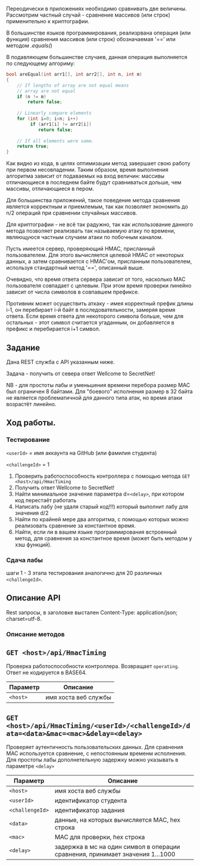 Переодически в приложениях необходимо сравнивать две величины. Рассмотрим частный случай - сравнение массивов (или строк) применительно к криптографии.

В большинстве языков программирования, реализрвана операция (или функция) сравнения массивов (или строк) обозначаемая '==' или методом *.equals(*)

В подавляющем большинстве случаев, данная операция выполняется по следующему алгориму:

```C 
bool areEqual(int arr1[], int arr2[], int n, int m) 
{ 
    // If lengths of array are not equal means 
    // array are not equal 
    if (n != m) 
        return false; 
  
    // Linearly compare elements 
    for (int i=0; i<n; i++) 
         if (arr1[i] != arr2[i]) 
            return false; 
  
    // If all elements were same. 
    return true; 
} 
```

Как видно из кода, в целях оптимизации метод завершает свою работу при первом несовпадении. Таким образом, время выполнения алгоритма зависит от подаваемых на вход величин: массивы отличающиеся в последнем байте будут сравниваться дольше, чем массивы, отличающиеся в пером.

Для большинства приложений, такое поведение метода сравнения является корректным и приемлемым, так как позволяет экономить до n/2 операций при сравнении случайных массивов.

Для криптографии - не всё так радужно, так как использование данного метода позволяет реализвать так называемую атаку по времени, являющуюся частным случаем атаки по побочным каналом.

Пусть имеется сервер, проверяющий HMAC, присланный пользователем. Для этого вычисляется целевой HMAC от некоторых данных, а затем сравнивается с HMAC'ом, присланным пользователем, используя стандартный метод '==', описанный выше.

Очевидно, что время ответа сервера зависит от того, насколько MAC пользователя совпадает с целевым. При этом время проверки линейно зависит от числа символов в совпавшем префиксе.

Противник может осуществить аткаку - имея корректный префик длины i-1, он перебирает i-й байт в последовательности, замеряя время ответа. Если время ответа для некоторого символа больше, чем для остальных - этот символ считается угаданным, он добавляется в префикс и перебирается i+1 символ.

## Задание

Дана REST служба с API указанным ниже.

Задача - получить от севера ответ Wellcome to SecretNet!

NB - для простоты лабы и уменьшения времени перебора размер MAC был ограничен 8 байтами. Для "боевого" исполнения размер в 32 байта не является проблематичной для данного типа атак, но время атаки возрастёт линейно.

## Ход работы.

### Тестирование 

`<userId>` = имя аккаунта на GitHub  (или фамилия студента)

`<challengeId>` = 1


1. Проверить работоспособность контроллера с помощью метода `GET <host>/api/HmacTiming`
2. Получить ответ Wellcome to SecretNet!
3. Найти минимальное значение параметра d=`<delay>`, при котором код перестаёт работать
4. Написать лабу (не удаля старый код!!!) который выполнит лабу для значения d/2
5. Найти по крайней мере два алгоритма, с помощью которых можно реализовать сравнение за константное время.
6. Найти, если ли в вашем языке программирования встроенный метод, для сравнения за константное время (может быть методом у хэш функций).

### Сдача лабы
шаги 1 - 3 этапа тестирования аналогично для 20 различных `<challengeId>`.

## Описание API

Rest запросы, в заголовке выстален Content-Type: application/json; charset=utf-8.

### Описание методов

## `GET <host>/api/HmacTiming`

Проверка работоспособности контроллера. Возвращает `operating`. Ответ не кодируется в BASE64.

| Параметр| Описание| 
| --- | --- 
| `<host>` | имя хоста веб службы

## `GET <host>/api/HmacTiming/<userId>/<challengeId>/data=<data>&mac=<mac>&delay=<delay>`

Проверяет аутентичность пользовательских данных. Для сравнения MAC используется сравнение, с непостоянным временм исполнения.
Для простоты лабы дополнетельную задержку можно указывать в параметре `<delay>` 

| Параметр| Описание| 
| --- | --- 
| `<host>` | имя хоста веб службы
| `<userId>` | идентификатор студента
| `<challengeId>` | идентификатор задания
| `<data>` | данные, на которых вычисляется MAC, hex строка
| `<mac>` | MAC для проверки, hex строка
| `<delay>` | задержка в мс на один символ в операции сравнения, принимает значения 1...1000


